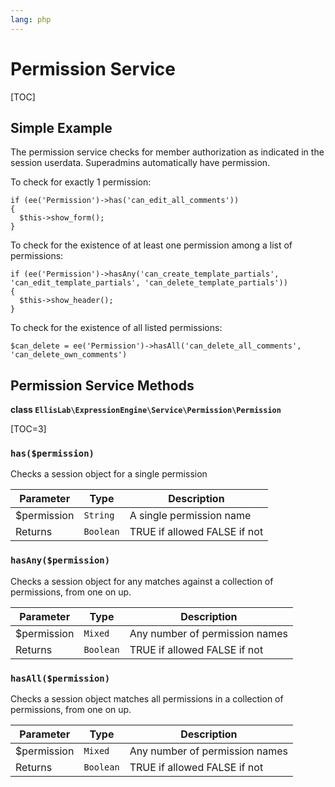 ```yaml
---
lang: php
---
```


<!--
    This source file is part of the open source project
    ExpressionEngine User Guide (https://github.com/ExpressionEngine/ExpressionEngine-User-Guide)

    @link      https://expressionengine.com/
    @copyright Copyright (c) 2003-2019, EllisLab Corp. (https://ellislab.com)
    @license   https://expressionengine.com/license Licensed under Apache License, Version 2.0
-->

# Permission Service

[TOC]

## Simple Example

The permission service checks for member authorization as indicated in the session userdata. Superadmins automatically have permission.

To check for exactly 1 permission:

    if (ee('Permission')->has('can_edit_all_comments'))
    {
      $this->show_form();
    }

To check for the existence of at least one permission among a list of permissions:

    if (ee('Permission')->hasAny('can_create_template_partials', 'can_edit_template_partials', 'can_delete_template_partials'))
    {
      $this->show_header();
    }

To check for the existence of all listed permissions:

    $can_delete = ee('Permission')->hasAll('can_delete_all_comments', 'can_delete_own_comments')

## Permission Service Methods

**class `EllisLab\ExpressionEngine\Service\Permission\Permission`**

[TOC=3]

### `has($permission)`

Checks a session object for a single permission

| Parameter    | Type      | Description                  |
| ------------ | --------- | ---------------------------- |
| \$permission | `String`  | A single permission name     |
| Returns      | `Boolean` | TRUE if allowed FALSE if not |

### `hasAny($permission)`

Checks a session object for any matches against a collection of permissions, from one on up.

| Parameter    | Type      | Description                    |
| ------------ | --------- | ------------------------------ |
| \$permission | `Mixed`   | Any number of permission names |
| Returns      | `Boolean` | TRUE if allowed FALSE if not   |

### `hasAll($permission)`

Checks a session object matches all permissions in a collection of permissions, from one on up.

| Parameter    | Type      | Description                    |
| ------------ | --------- | ------------------------------ |
| \$permission | `Mixed`   | Any number of permission names |
| Returns      | `Boolean` | TRUE if allowed FALSE if not   |
